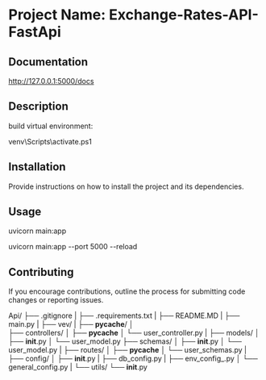# Project Name: Exchange-Rates-API-FastApi

## Documentation

http://127.0.0.1:5000/docs

## Description

build virtual environment:

venv\Scripts\activate.ps1

## Installation

Provide instructions on how to install the project and its dependencies.

## Usage

uvicorn main:app

uvicorn main:app --port 5000 --reload

## Contributing

If you encourage contributions, outline the process for submitting code changes or reporting issues.

 Api/
    ├── .gitignore 
    |
    ├── .requirements.txt 
    |
    ├── README.MD
    |
    ├── main.py
    |
    ├── vev/
    |
    ├── __pycache__/
    │   
    ├── controllers/
    │   ├──  __pycache__
    │   └── user_controller.py
    |
    ├── models/
    │   ├── __init__.py
    │   └── user_model.py
    ├── schemas/
    │   ├── __init__.py
    │   └── user_model.py
    |
    ├── routes/
    │   ├──  __pycache__
    │   └── user_schemas.py
    |
    ├── config/
    │   ├── __init__.py
    |   ├── db_config.py
    |   ├── env_config_.py
    │   └── general_config.py
    |
    └── utils/
        └── __init__.py
 